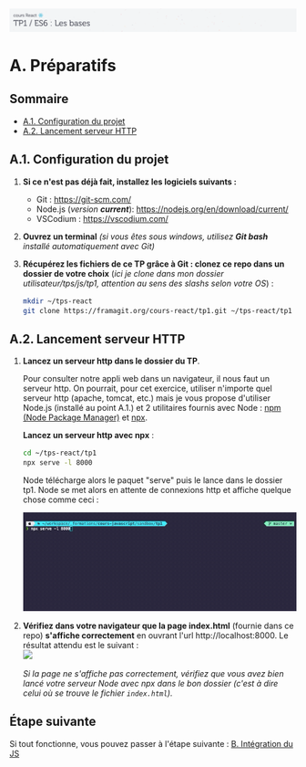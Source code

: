 <img src="images/readme/header-small.png" >

# A. Préparatifs <!-- omit in toc -->

## Sommaire <!-- omit in toc -->
- [A.1. Configuration du projet](#a1-configuration-du-projet)
- [A.2. Lancement serveur HTTP](#a2-lancement-serveur-http)

## A.1. Configuration du projet
1. **Si ce n'est pas déjà fait, installez les logiciels suivants :**
	- Git : https://git-scm.com/
	- Node.js (*version **current***): https://nodejs.org/en/download/current/
	- VSCodium : https://vscodium.com/

2. **Ouvrez un terminal** *(si vous êtes sous windows, utilisez **Git bash** installé automatiquement avec Git)*

3. **Récupérez les fichiers de ce TP grâce à Git : clonez ce repo dans un dossier de votre choix** (*ici je clone dans mon dossier utilisateur/tps/js/tp1, attention au sens des slashs selon votre OS*) :
	```bash
	mkdir ~/tps-react
	git clone https://framagit.org/cours-react/tp1.git ~/tps-react/tp1
	```

## A.2. Lancement serveur HTTP

1. **Lancez un serveur http dans le dossier du TP**.

	Pour consulter notre appli web dans un navigateur, il nous faut un serveur http. On pourrait, pour cet exercice, utiliser n'importe quel serveur http (apache, tomcat, etc.) mais je vous propose d'utiliser Node.js (installé au point A.1.) et 2 utilitaires fournis avec Node : [npm (Node Package Manager)](https://fr.wikipedia.org/wiki/Npm) et [npx](https://www.npmjs.com/package/npx).

	**Lancez un serveur http avec npx** :

	```bash
	cd ~/tps-react/tp1
	npx serve -l 8000
	```

	Node télécharge alors le paquet "serve" puis le lance dans le dossier tp1. Node se met alors en attente de connexions http et affiche quelque chose comme ceci :

	<img src="images/readme/npx-serve.gif" />


2. **Vérifiez dans votre navigateur que la page index.html** (fournie dans ce repo) **s'affiche correctement** en ouvrant l'url http://localhost:8000. Le résultat attendu est le suivant : <br><a href="images/readme/screen-00.jpg"><img src="images/readme/screen-00.jpg" width="80%"></a>

	*Si la page ne s'affiche pas correctement, vérifiez que vous avez bien lancé votre serveur Node avec npx dans le bon dossier (c'est à dire celui où se trouve le fichier `index.html`).*

## Étape suivante <!-- omit in toc -->
Si tout fonctionne, vous pouvez passer à l'étape suivante : [B. Intégration du JS](B-integration.md)